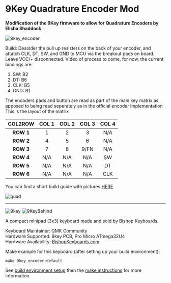 9Key Quadrature Encoder Mod
===

**Modification of the 9Key firmware to allow for Quadrature Encoders by Elisha Shaddock**

![9key_encoder](https://i.imgur.com/fcio7RV.jpg)

Build: Desolder the pull up resisters on the back of your encoder, and attatch CLK, DT, SW, and GND to MCU via the breakout pads on board. Leave VCC/+ disconnected.
Video of process to come, for now, the current bindings are:

1. SW:  B2
2. DT:  B6
3. CLK: B5
4. GND: B1

The encoders pads and button are read as part of the main key matrix as apposed to being read seperately as in the official encoder implementation
This is the layout of the matrix

COL2ROW| COL 1 | COL 2 | COL 3 | COL 4  
:---:|:---:|:---:|:---:|:---:
**ROW 1** | 1 | 2 | 3 | N/A
**ROW 2** | 4 | 5 | 6 | N/A
**ROW 3** | 7 | 8 | 9/FN | N/A
**ROW 4** | N/A | N/A | N/A | SW
**ROW 5** | N/A | N/A | N/A | DT
**ROW 6** | N/A | N/A | N/A | CLK

You can find a short build guide with pictures [HERE](https://imgur.com/gallery/N7z9zTr)

![quad](https://i.imgur.com/FWweDUG.jpg)

---

![9key](http://i.imgur.com/a3wWc7h.jpg)
![9KeyBehind](http://i.imgur.com/2PWf5wu.jpg)

A compact minipad (3x3) keyboard made and sold by Bishop Keyboards.

Keyboard Maintainer: QMK Community  
Hardware Supported: 9key PCB, Pro Micro ATmega32U4  
Hardware Availability: [BishopKeyboards.com](http://bishopkeyboards.com/)

Make example for this keyboard (after setting up your build environment):

    make 9key_encoder:default

See [build environment setup](https://docs.qmk.fm/build_environment_setup.html) then the [make instructions](https://docs.qmk.fm/make_instructions.html) for more information.
